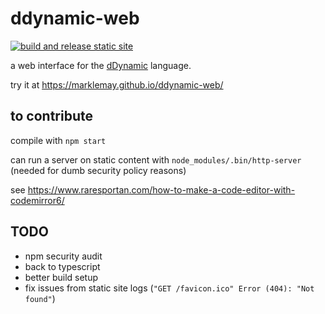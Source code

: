 # ddynamic-web
[![build and release static site](https://github.com/marklemay/ddynamic-web/actions/workflows/static.yml/badge.svg)](https://github.com/marklemay/ddynamic-web/actions/workflows/static.yml)

a web interface for the [dDynamic](https://github.com/marklemay/dDynamic) language.

try it at https://marklemay.github.io/ddynamic-web/

## to contribute
compile with `npm start`

can run a server on static content with `node_modules/.bin/http-server` (needed for dumb security policy reasons)

see https://www.raresportan.com/how-to-make-a-code-editor-with-codemirror6/

## TODO
* npm security audit
* back to typescript
* better build setup
* fix issues from static site logs (`"GET /favicon.ico" Error (404): "Not found"`)


